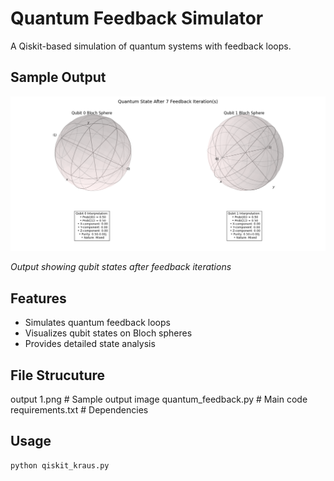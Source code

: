 # Quantum Feedback Simulator

A Qiskit-based simulation of quantum systems with feedback loops.

## Sample Output
![Quantum Feedback Simulation Results](Qiskit%20Output%201.png)

*Output showing qubit states after feedback iterations*

## Features
- Simulates quantum feedback loops
- Visualizes qubit states on Bloch spheres
- Provides detailed state analysis

## File Strucuture
output 1.png          # Sample output image
quantum_feedback.py   # Main code
requirements.txt      # Dependencies

## Usage
```bash
python qiskit_kraus.py

